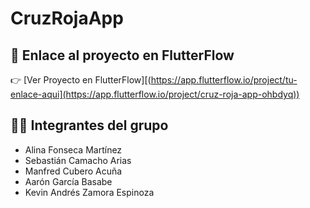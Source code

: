 # CruzRojaApp
## 🔗 Enlace al proyecto en FlutterFlow

👉 [Ver Proyecto en FlutterFlow][(https://app.flutterflow.io/project/tu-enlace-aqui](https://app.flutterflow.io/project/cruz-roja-app-ohbdyq))

## 👩‍💻 Integrantes del grupo

- Alina Fonseca Martínez  
- Sebastián Camacho Arias  
- Manfred Cubero Acuña  
- Aarón García Basabe  
- Kevin Andrés Zamora Espinoza
